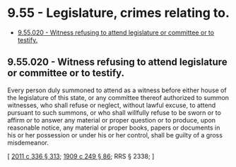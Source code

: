 # 9.55 - Legislature, crimes relating to.
* [9.55.020 - Witness refusing to attend legislature or committee or to testify.](#955020---witness-refusing-to-attend-legislature-or-committee-or-to-testify)
## 9.55.020 - Witness refusing to attend legislature or committee or to testify.
Every person duly summoned to attend as a witness before either house of the legislature of this state, or any committee thereof authorized to summon witnesses, who shall refuse or neglect, without lawful excuse, to attend pursuant to such summons, or who shall willfully refuse to be sworn or to affirm or to answer any material or proper question or to produce, upon reasonable notice, any material or proper books, papers or documents in his or her possession or under his or her control, shall be guilty of a gross misdemeanor.

\[ [2011 c 336 § 313](https://lawfilesext.leg.wa.gov/biennium/2011-12/Pdf/Bills/Session%20Laws/Senate/5045.SL.pdf?cite=2011%20c%20336%20§%20313); [1909 c 249 § 86](https://leg.wa.gov/CodeReviser/documents/sessionlaw/1909c249.pdf?cite=1909%20c%20249%20§%2086); RRS § 2338; \]

